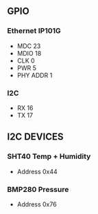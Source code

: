 ## GPIO
### Ethernet IP101G
- MDC 23  
- MDIO 18  
- CLK 0  
- PWR 5  
- PHY ADDR 1  
### I2C
- RX 16  
- TX 17  
## I2C DEVICES
### SHT40 Temp + Humidity
- Address 0x44  
### BMP280 Pressure
- Address 0x76  
